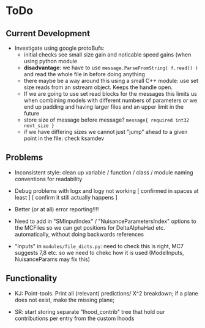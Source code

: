 ToDo
====

Current Development
-------------------
* Investigate using google protoBufs:
    * initial checks see small size gain and noticable speed gains (when using python module
    * **disadvantage**: we have to use `message.ParseFromString( f.read() )` and read the whole file in before doing anything
    * there maybe be a way around this using a small C++ module: use set size reads from an sstream object.  Keeps the handle open.
    * If we are going to use set read blocks for the messages this limits us when combining models with different numbers of parameters *or* we end up padding and having larger files and an upper limit in the future
    * store size of message before message? `message{ required int32 next_size }`
    * if we have differing sizes we cannot just "jump" ahead to a given point in the file: check ksamdev

Problems
--------
* Inconsistent style: clean up variable / function / class / module naming conventions for readability
* Debug problems with logx and logy not working 
    [ confirmed in spaces at least ]
    [ confirm it still actually happens ]

* Better (or at all) error reporting!!!!
* Need to add in "SMInputIndex" / "NuisanceParametersIndex" options to the MCFiles so we can get positions for DeltaAlphaHad etc. automatically, without doing backwards references
* "Inputs" in `modules/file_dicts.py`: need to check this is right, MC7 suggests 7,8 etc.  so we need to chekc how it is used (ModelInputs, NuisanceParams may fix this)

Functionality
-------------
* KJ: Point-tools. Print all (relevant) predictions/ X^2 breakdown; if a plane
    does not exist, make the missing plane; 

* SR: start storing separate "lhood_contrib" tree that hold our contributions per entry from the custom lhoods

